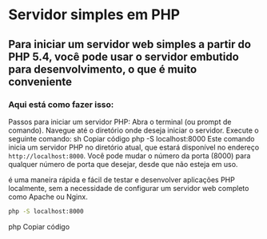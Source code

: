 # Servidor simples em PHP

## Para iniciar um servidor web simples a partir do PHP 5.4, você pode usar o servidor embutido para desenvolvimento, o que é muito conveniente

### Aqui está como fazer isso:

Passos para iniciar um servidor PHP:
Abra o terminal (ou prompt de comando).
Navegue até o diretório onde deseja iniciar o servidor.
Execute o seguinte comando:
sh
Copiar código
php -S localhost:8000
Este comando inicia um servidor PHP no diretório atual, que estará disponível no endereço `http://localhost:8000`. Você pode mudar o número da porta (8000) para qualquer número de porta que desejar, desde que não esteja em uso.

é uma maneira rápida e fácil de testar e desenvolver aplicações PHP localmente, sem a necessidade de configurar um servidor web completo como Apache ou Nginx.

```bash
php -S localhost:8000
```

php
Copiar código

<?php
$port = 8000;
$dir = __DIR__;
echo "Starting server at http://localhost:$port\n";
chdir($dir);
exec("php -S localhost:$port");
Depois, execute este script a partir da linha de comando:

sh
Copiar código
php start_server.php
Considerações Finais
O servidor embutido do PHP é projetado apenas para desenvolvimento. Não use este servidor em produção, pois ele não é adequado para esse fim.
O comando php -S localhost:8000 serve arquivos a partir do diretório atual. Certifique-se de navegar para o diretório correto antes de executar o comando.
Usar o servidor embutido do PHP
